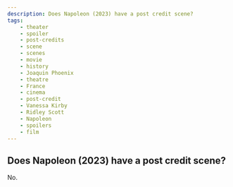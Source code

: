 ```yaml
---
description: Does Napoleon (2023) have a post credit scene?
tags: 
    - theater
    - spoiler
    - post-credits
    - scene
    - scenes
    - movie
    - history
    - Joaquin Phoenix
    - theatre
    - France
    - cinema
    - post-credit
    - Vanessa Kirby
    - Ridley Scott
    - Napoleon
    - spoilers
    - film
---
```


## Does Napoleon (2023) have a post credit scene?

No.
